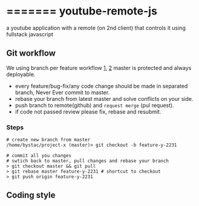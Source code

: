 
=======
youtube-remote-js
=================

a youtube application with a remote (on 2nd client) that controls it using fullstack javascript


Git workflow
-----

We using branch per feature workflow [1](http://randyfay.com/content/rebase-workflow-git), [2](http://www.atlassian.com/git/workflows#!workflow-feature-branch) master is protected and always deployable.
- every feature/bug-fix/any code change should be made in separated branch, Never Ever commit to master.
- rebase your branch from latest master and solve conflicts on your side.
- push branch to remote(github) and `request merge` (pul request).
- if code not passed review please fix, rebase and resubmit.

### Steps
```
# create new branch from master
/home/bystac/project-x (master)> git checkout -b feature-y-2231

# commit all you changes
# swtich back to master, pull changes and rebase your branch
> git checkout master && git pull
> git rebase master feature-y-2231 # shortcut to checkout 
> git push origin feature-y-2231
```

Coding style
---
